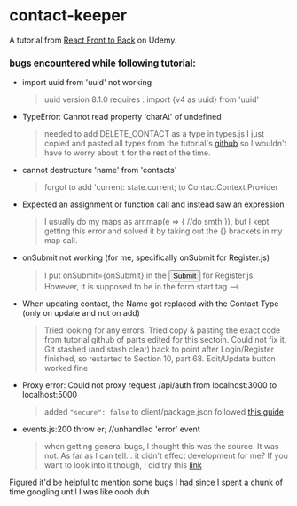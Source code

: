 # contact-keeper

A tutorial from [React Front to Back](https://www.udemy.com/course/modern-react-front-to-back/learn/lecture/14969936#overview) on Udemy.

### bugs encountered while following tutorial:

- import uuid from 'uuid' not working
  > uuid version 8.1.0 requires : import {v4 as uuid} from 'uuid'
- TypeError: Cannot read property 'charAt' of undefined
  > needed to add DELETE_CONTACT as a type in types.js
  > I just copied and pasted all types from the tutorial's [github](https://github.com/bradtraversy/contact-keeper/blob/master/client/src/context/types.js) so I wouldn't have to worry about it for the rest of the time.
- cannot destructure 'name' from 'contacts'
  > forgot to add 'current: state.current; to ContactContext.Provider
- Expected an assignment or function call and instead saw an expression
  > I usually do my maps as arr.map(e => { //do smth }), but I kept getting this error and solved it by taking out the {} brackets in my map call.
- onSubmit not working (for me, specifically onSubmit for Register.js)
  > I put onSubmit={onSubmit} in the <input type="submit" /> for Register.js. However, it is supposed to be in the form start tag --> <form onSubmit={onSubmit}></form>
- When updating contact, the Name got replaced with the Contact Type (only on update and not on add)
  > Tried looking for any errors. Tried copy & pasting the exact code from tutorial github of parts edited for this sectoin. Could not fix it.
  > Git stashed (and stash clear) back to point after Login/Register finished, so restarted to Section 10, part 68. Edit/Update button worked fine
- Proxy error: Could not proxy request /api/auth from localhost:3000 to localhost:5000
  > added `"secure": false` to client/package.json
  > followed [this guide](https://medium.com/@bryantjiminson/solving-proxy-error-could-not-proxy-request-xxx-from-yyy-from-local-reactjs-app-to-nodejs-app-f28f3548afb9)
- events.js:200 throw er; //unhandled 'error' event
  > when getting general bugs, I thought this was the source. It was not. As far as I can tell... it didn't effect development for me?
  > If you want to look into it though, I did try this [link](https://levelup.gitconnected.com/how-to-kill-server-when-seeing-eaddrinuse-address-already-in-use-16c4c4d7fe5d)

Figured it'd be helpful to mention some bugs I had since I spent a chunk of time googling until I was like oooh duh
